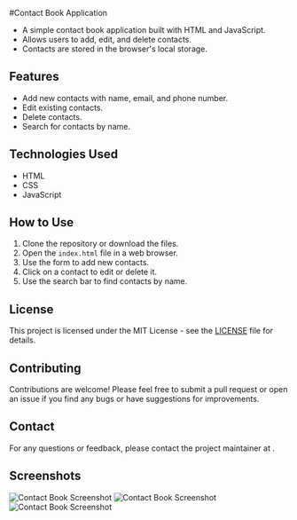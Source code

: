 #Contact Book Application

- A simple contact book application built with HTML and JavaScript.
- Allows users to add, edit, and delete contacts.
- Contacts are stored in the browser's local storage.
## Features
- Add new contacts with name, email, and phone number.
- Edit existing contacts.
- Delete contacts.
- Search for contacts by name.
## Technologies Used
- HTML
- CSS
- JavaScript
## How to Use
1. Clone the repository or download the files.
2. Open the `index.html` file in a web browser.
3. Use the form to add new contacts.
4. Click on a contact to edit or delete it.
5. Use the search bar to find contacts by name.
## License
This project is licensed under the MIT License - see the [LICENSE](LICENSE) file for details.
## Contributing
Contributions are welcome! Please feel free to submit a pull request or open an issue if you find any bugs or have suggestions for improvements.
## Contact
For any questions or feedback, please contact the project maintainer at [
    ](mailto:jletsoalo257@gmail.com).
## Screenshots
![Contact Book Screenshot](Capture1.png)
![Contact Book Screenshot](Capture2.png)
![Contact Book Screenshot](Capture3.png)



